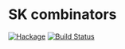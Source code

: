 # SK combinators

[![Hackage](https://img.shields.io/hackage/v/birds-of-paradise.svg)](https://hackage.haskell.org/package/birds-of-paradise) [![Build Status](https://secure.travis-ci.org/cutsea110/birds-of-paradise.png?branch=master)](http://travis-ci.org/cutsea110/birds-of-paradise)
